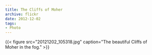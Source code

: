 ```yaml
---
title: The Cliffs of Moher
archive: flickr
date: 2012-12-02
tags:
- Photo
---
```

{{< figure src="20121202_105318.jpg" caption="The beautiful Cliffs of Moher in the fog." >}}
